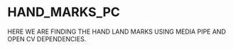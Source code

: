 # HAND_MARKS_PC
HERE WE ARE FINDING THE HAND LAND MARKS USING MEDIA PIPE AND OPEN CV  DEPENDENCIES.
